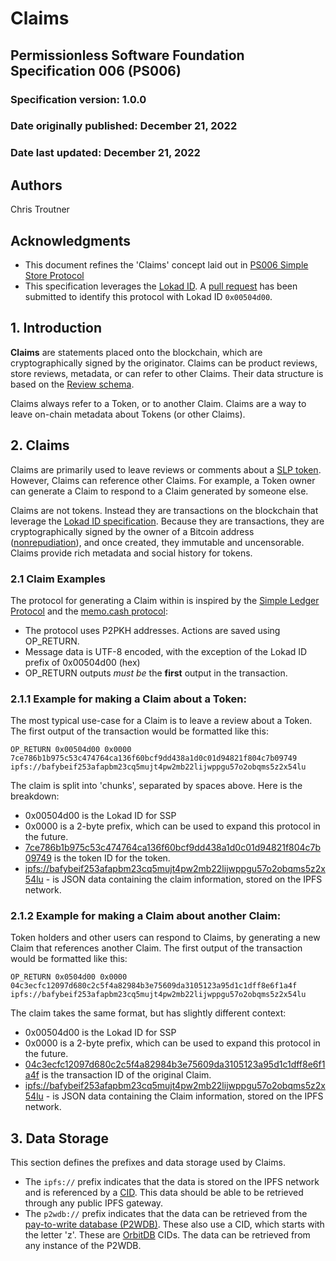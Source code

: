 # Claims

## Permissionless Software Foundation Specification 006 (PS006)

### Specification version: 1.0.0

### Date originally published: December 21, 2022

### Date last updated: December 21, 2022

## Authors

Chris Troutner

## Acknowledgments

- This document refines the 'Claims' concept laid out in [PS006 Simple Store Protocol](./ps006-simple-store-protocol.md)
- This specification leverages the [Lokad ID](https://github.com/bitcoincashorg/bitcoincash.org/blob/master/spec/op_return-prefix-guideline.md). A [pull request](https://github.com/bitcoincashorg/bitcoincash.org/pull/690) has been submitted to identify this protocol with Lokad ID `0x00504d00`.

## 1. Introduction

**Claims** are statements placed onto the blockchain, which are cryptographically signed by the originator. Claims can be product reviews, store reviews, metadata, or can refer to other Claims. Their data structure is based on the [Review schema](https://schema.org/Review).

Claims always refer to a Token, or to another Claim. Claims are a way to leave on-chain metadata about Tokens (or other Claims).

## 2. Claims

Claims are primarily used to leave reviews or comments about a [SLP token](https://github.com/simpleledger/slp-specifications/blob/master/slp-token-type-1.md). However, Claims can reference other Claims. For example, a Token owner can generate a Claim to respond to a Claim generated by someone else.

Claims are not tokens. Instead they are transactions on the blockchain that leverage the [Lokad ID specification](https://github.com/bitcoincashorg/bitcoincash.org/blob/master/spec/op_return-prefix-guideline.md). Because they are transactions, they are cryptographically signed by the owner of a Bitcoin address ([nonrepudiation](https://www.techtarget.com/searchsecurity/definition/nonrepudiation)), and once created, they immutable and uncensorable. Claims provide rich metadata and social history for tokens.

### 2.1 Claim Examples
The protocol for generating a Claim within is inspired by the [Simple Ledger Protocol](https://github.com/simpleledger/slp-specifications/blob/master/slp-token-type-1.md) and the [memo.cash protocol](https://memo.cash/protocol):

- The protocol uses P2PKH addresses. Actions are saved using OP_RETURN.
- Message data is UTF-8 encoded, with the exception of the Lokad ID prefix of 0x00504d00 (hex)
- OP_RETURN outputs *must be* the **first** output in the transaction.

### 2.1.1 Example for making a Claim about a Token:

The most typical use-case for a Claim is to leave a review about a Token. The first output of the transaction would be formatted like this:

`OP_RETURN 0x00504d00 0x0000 7ce786b1b975c53c474764ca136f60bcf9dd438a1d0c01d94821f804c7b09749 ipfs://bafybeif253afapbm23cq5mujt4pw2mb22lijwppgu57o2obqms5z2x54lu`

The claim is split into 'chunks', separated by spaces above. Here is the breakdown:
- 0x00504d00 is the Lokad ID for SSP
- 0x0000 is a 2-byte prefix, which can be used to expand this protocol in the future.
- [7ce786b1b975c53c474764ca136f60bcf9dd438a1d0c01d94821f804c7b09749](https://token.fullstack.cash/?tokenid=7ce786b1b975c53c474764ca136f60bcf9dd438a1d0c01d94821f804c7b09749) is the token ID for the token.
- [ipfs://bafybeif253afapbm23cq5mujt4pw2mb22lijwppgu57o2obqms5z2x54lu](https://bafybeif253afapbm23cq5mujt4pw2mb22lijwppgu57o2obqms5z2x54lu.ipfs.dweb.link/data.json) - is JSON data containing the claim information, stored on the IPFS network.

### 2.1.2 Example for making a Claim about another Claim:

Token holders and other users can respond to Claims, by generating a new Claim that references another Claim. The first output of the transaction would be formatted like this:

`OP_RETURN 0x0504d00 0x0000 04c3ecfc12097d680c2c5f4a82984b3e75609da3105123a95d1c1dff8e6f1a4f ipfs://bafybeif253afapbm23cq5mujt4pw2mb22lijwppgu57o2obqms5z2x54lu`

The claim takes the same format, but has slightly different context:
- 0x00504d00 is the Lokad ID for SSP
- 0x0000 is a 2-byte prefix, which can be used to expand this protocol in the future.
- [04c3ecfc12097d680c2c5f4a82984b3e75609da3105123a95d1c1dff8e6f1a4f](https://token.fullstack.cash/?tokenid=04c3ecfc12097d680c2c5f4a82984b3e75609da3105123a95d1c1dff8e6f1a4f) is the transaction ID of the original Claim.
- [ipfs://bafybeif253afapbm23cq5mujt4pw2mb22lijwppgu57o2obqms5z2x54lu](https://bafybeif253afapbm23cq5mujt4pw2mb22lijwppgu57o2obqms5z2x54lu.ipfs.dweb.link/data.json) - is JSON data containing the Claim information, stored on the IPFS network.

## 3. Data Storage

This section defines the prefixes and data storage used by Claims.

- The `ipfs://` prefix indicates that the data is stored on the IPFS network and is referenced by a [CID](https://docs.ipfs.tech/concepts/content-addressing/). This data should be able to be retrieved through any public IPFS gateway.
- The `p2wdb://` prefix indicates that the data can be retrieved from the [pay-to-write database (P2WDB)](https://p2wdb.com). These also use a CID, which starts with the letter 'z'. These are [OrbitDB](https://github.com/orbitdb/orbit-db) CIDs. The data can be retrieved from any instance of the P2WDB.

